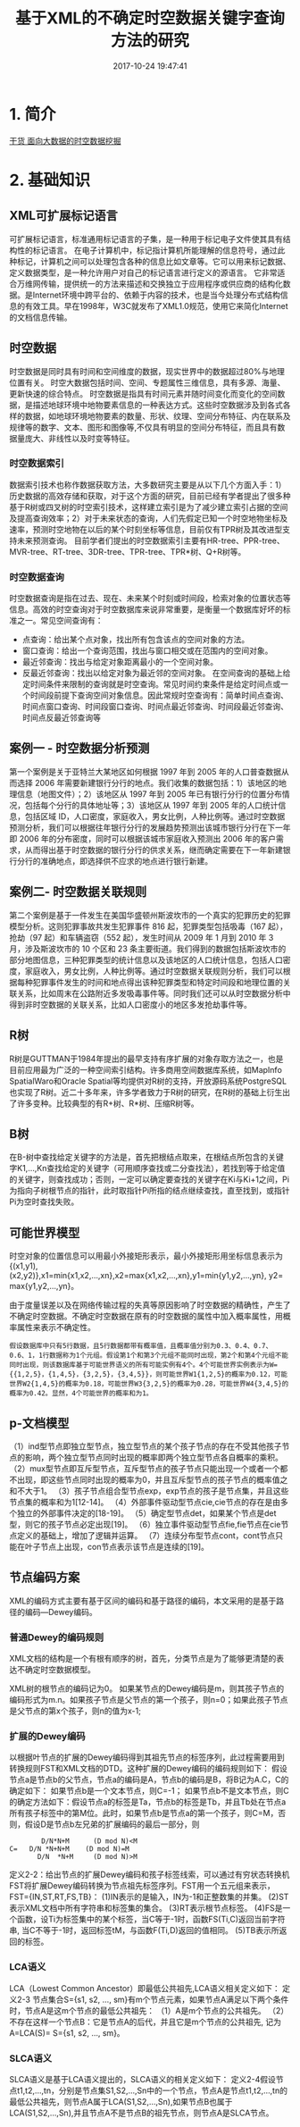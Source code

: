 ﻿---
layout: '[default_layout]'   
title: 基于XML的不确定时空数据关键字查询方法的研究             
date: 2017-10-24 19:47:41  
toc: true                  
tags:                        
- XML
- Java

categories:                  
- Others

---
# 1. 简介
[干货 面向大数据的时空数据挖掘](http://news.hexun.com/2016-11-06/186762697.html)

# 2. 基础知识
## XML可扩展标记语言 
可扩展标记语言，标准通用标记语言的子集，是一种用于标记电子文件使其具有结构性的标记语言。
在电子计算机中，标记指计算机所能理解的信息符号，通过此种标记，计算机之间可以处理包含各种的信息比如文章等。它可以用来标记数据、定义数据类型，是一种允许用户对自己的标记语言进行定义的源语言。 它非常适合万维网传输，提供统一的方法来描述和交换独立于应用程序或供应商的结构化数据。是Internet环境中跨平台的、依赖于内容的技术，也是当今处理分布式结构信息的有效工具。早在1998年，W3C就发布了XML1.0规范，使用它来简化Internet的文档信息传输。
<!--more-->

## 时空数据 
时空数据是同时具有时间和空间维度的数据，现实世界中的数据超过80%与地理位置有关。
时空大数据包括时间、空间、专题属性三维信息，具有多源、海量、更新快速的综合特点。
时空数据是指具有时间元素并随时间变化而变化的空间数据，是描述地球环境中地物要素信息的一种表达方式。这些时空数据涉及到各式各样的数据，如地球环境地物要素的数量、形状、纹理、空间分布特征、内在联系及规律等的数字、文本、图形和图像等,不仅具有明显的空间分布特征，而且具有数据量庞大、非线性以及时变等特征。

### 时空数据索引
数据索引技术也称作数据获取方法，大多数研究主要是从以下几个方面入手：1）历史数据的高效存储和获取，对于这个方面的研究，目前已经有学者提出了很多种基于R树或四叉树的时空索引技术，这样建立索引是为了减少建立索引占据的空间及提高查询效率；2）对于未来状态的查询，人们先假定已知一个时空地物坐标及速率，预测时空地物在以后的某个时刻坐标等信息，目前仅有TPR树及其改进型支持未来预测查询。
目前学者们提出的时空数据索引主要有HR-tree、PPR-tree、MVR-tree、RT-tree、3DR-tree、TPR-tree、TPR*树、Q+R树等。

### 时空数据查询
时空数据查询是指在过去、现在、未来某个时刻或时间段，检索对象的位置状态等信息。高效的时空查询对于时空数据库来说非常重要，是衡量一个数据库好坏的标准之一。常见空间查询有：
- 点查询：给出某个点对象，找出所有包含该点的空间对象的方法。
- 窗口查询：给出一个查询范围，找出与窗口相交或在范围内的空间对象。
- 最近邻查询：找出与给定对象距离最小的一个空间对象。
- 反最近邻查询：找出以给定对象为最近邻的空间对象。
在空间查询的基础上给定时间条件来限制的查询就是时空查询。常见时间约束条件是给定时间点或一个时间段前提下查询空间对象信息。因此常规时空查询有：简单时间点查询、时间点窗口查询、时间段窗口查询、时间点最近邻查询、时间段最近邻查询、时间点反最近邻查询等

## 案例一 - 时空数据分析预测
第一个案例是关于亚特兰大某地区如何根据 1997 年到 2005 年的人口普查数据从而选择 2006 年需要新建银行分行的地点。我们收集的数据包括：1）该地区的地理信息（地图文件）；2）该地区从 1997 年到 2005 年已有银行分行的位置分布情况，包括每个分行的具体地址等；3）该地区从 1997 年到 2005 年的人口统计信息，包括区域 ID，人口密度，家庭收入，男女比例，人种比例等。通过时空数据预测分析，我们可以根据往年银行分行的发展趋势预测出该城市银行分行在下一年即 2006 年的分布密度，同时可以根据该城市家庭收入预测出 2006 年的客户需求，从而得出基于时空数据的银行分行的供求关系，继而确定需要在下一年新建银行分行的准确地点，即选择供不应求的地点进行银行新建。

## 案例二- 时空数据关联规则
第二个案例是基于一件发生在美国华盛顿州斯波坎市的一个真实的犯罪历史的犯罪模型分析。这则犯罪事故共发生犯罪事件 816 起，犯罪类型包括吸毒（167 起），抢劫（97 起）和车辆盗窃（552 起），发生时间从 2009 年 1 月到 2010 年 3 月，涉及斯波坎市的 10 个区和 23 条主要街道。我们得到的数据包括斯波坎市的部分地图信息，三种犯罪类型的统计信息以及该地区的人口统计信息，包括人口密度，家庭收入，男女比例，人种比例等。通过时空数据关联规则分析，我们可以根据每种犯罪事件发生的时间和地点得出该种犯罪类型和特定时间段和地理位置的关联关系，比如周末在公路附近多发吸毒事件等。同时我们还可以从时空数据分析中得到非时空数据的关联关系，比如人口密度小的地区多发抢劫事件等。

## R树 
R树是GUTTMAN于1984年提出的最早支持有序扩展的对象存取方法之一，也是目前应用最为广泛的一种空间索引结构。许多商用空间数据库系统，如MapInfo SpatialWaro和Oracle Spatial等均提供对R树的支持，开放源码系统PostgreSQL也实现了R树。近二十多年来，许多学者致力于R树的研究，在R树的基础上衍生出了许多变种。比较典型的有R+树、R*树、压缩R树等。

## B树 
在B-树中查找给定关键字的方法是，首先把根结点取来，在根结点所包含的关键字K1,…,Kn查找给定的关键字（可用顺序查找或二分查找法），若找到等于给定值的关键字，则查找成功；否则，一定可以确定要查找的关键字在Ki与Ki+1之间，Pi为指向子树根节点的指针，此时取指针Pi所指的结点继续查找，直至找到，或指针Pi为空时查找失败。

## 可能世界模型
时空对象的位置信息可以用最小外接矩形表示，最小外接矩形用坐标信息表示为{(x1,y1),(x2,y2)},x1=min{x1,x2,…,xn},x2=max{x1,x2,…,xn},y1=min{y1,y2,…,yn}, y2= max{y1,y2,…,yn}。

由于度量误差以及在网络传输过程的失真等原因影响了时空数据的精确性，产生了不确定时空数据。不确定时空数据在原有的时空数据的属性中加入概率属性，用概率属性来表示不确定性。
```
假设数据库中只有5行数据，且5行数据都带有概率值，且概率值分别为0.3、0.4、0.7、0.6、1，1行数据称为1个元组。假设第1个和第3个元组不能同时出现，第2个和第4个元组不能同时出现，则该数据库基于可能世界语义的所有可能实例有4个。4个可能世界实例表示为W={{1,2,5}，{1,4,5}，{3,2,5}，{3,4,5}}，则可能世界W1{1,2,5}的概率为0.12，可能世界W2{1,4,5}的概率为0.18，可能世界W3{3,2,5}的概率为0.28，可能世界W4{3,4,5}的概率为0.42。显然，4个可能世界的概率和为1。
```
## p-文档模型
（1）ind型节点即独立型节点，独立型节点的某个孩子节点的存在不受其他孩子节点的影响，两个独立型节点同时出现的概率即两个独立型节点各自概率的乘积。
（2）mux型节点即互斥型节点，互斥型节点的孩子节点只能出现一个或者一个都不出现，即这些节点同时出现的概率为0，并且互斥型节点的孩子节点的概率值之和不大于1。
（3）孩子节点组合型节点exp，exp节点的孩子是节点集，并且这些节点集的概率和为1[12-14]。
（4）外部事件驱动型节点cie,cie节点的存在是由多个独立的外部事件决定的[18-19]。
（5）确定型节点det，如果某个节点是det型，则它的孩子节点必定出现[19]。
（6）独立事件驱动型节点fie,fie节点在cie节点定义的基础上，增加了逻辑并运算。
（7）连续分布型节点cont，cont节点只能在叶子节点上出现，con节点表示该节点是连续的[19]。

## 节点编码方案
XML的编码方式主要有基于区间的编码和基于路径的编码，本文采用的是基于路径的编码—Dewey编码。

### 普通Dewey的编码规则
XML文档的结构是一个有根有顺序的树，首先，分类节点是为了能够更清楚的表达不确定时空数据模型。

XML树的根节点的编码记为0。
如果某节点的Dewey编码是m，则其孩子节点的编码形式为m.n。如果孩子节点是父节点的第一个孩子，则n=0；如果此孩子节点是父节点的第x个孩子，则n的值为x-1;

### 扩展的Dewey编码
以根据叶节点的扩展的Dewey编码得到其祖先节点的标签序列，此过程需要用到转换规则FST和XML文档的DTD。这种扩展的Dewey编码的编码规则如下：
假设节点a是节点b的父节点，节点a的编码是A，节点b的编码是B，将B记为A.C，C的确定如下：
如果节点b是一个文本节点，则C=-1；
如果节点b不是文本节点，则C的确定方法如下：假设节点a的标签是Ta，节点b的标签是Tb，并且Tb处在节点a所有孩子标签中的第M位。此时，如果节点b是节点a的第一个孩子，则C=M，否则，假设D是节点b左兄弟的扩展编码的最后一部分，则
```
        D/N*N+M      (D mod N)<M
C=   D/N *N+N+M    (D mod N)=M                                 
       D/N  *N+M     (D mod N)>M
```

定义2-2：给出节点的扩展Dewey编码和孩子标签线索，可以通过有穷状态转换机FST将扩展Dewey编码转换为节点祖先标签序列。FST用一个五元组来表示，
FST={IN,ST,RT,FS,TB}：
(1)IN表示的是输入，IN为-1和正整数集的并集。
(2)ST表示XML文档中所有字符串和标签集的集合。
(3)RT表示根节点标签。
(4)FS是一个函数，设Ti为标签集中的某个标签，当C等于-1时，函数FS(Ti,C)返回当前字符串, 当C不等于-1时，返回标签tM，与函数F(Ti,D)返回的值相同。
(5)TB表示所返回的标签。

### LCA语义
LCA（Lowest Common Ancestor）即最低公共祖先,LCA语义相关定义如下：
定义2-3 节点集合S={s1, s2, …, sm}有m个节点元素，如果节点A满足以下两个条件时，节点A是这m个节点的最低公共祖先：
（1）A是m个节点的公共祖先。
（2）不存在这样一个节点B：它是节点A的后代，并且它是m个节点的公共祖先,
记为A=LCA(S)= S={s1, s2, …, sm}。

###  SLCA语义
SLCA语义是基于LCA语义提出的，SLCA语义的相关定义如下：
定义2-4假设节点t1,t2,…,tn，分别是节点集S1,S2,…,Sn中的一个节点，节点A是节点t1,t2,…,tn的最低公共祖先，则节点A属于LCA(S1,S2,…,Sn),如果节点B也属于LCA(S1,S2,…,Sn),并且节点A不是节点B的祖先节点，则节点A是SLCA节点。

